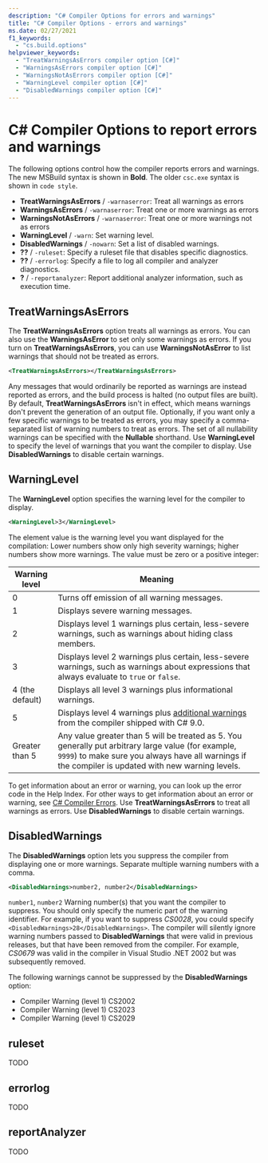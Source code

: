 ```yaml
---
description: "C# Compiler Options for errors and warnings"
title: "C# Compiler Options - errors and warnings"
ms.date: 02/27/2021
f1_keywords: 
  - "cs.build.options"
helpviewer_keywords: 
  - "TreatWarningsAsErrors compiler option [C#]"
  - "WarningsAsErrors compiler option [C#]"
  - "WarningsNotAsErrors compiler option [C#]"
  - "WarningLevel compiler option [C#]"
  - "DisabledWarnings compiler option [C#]"
---
```

# C# Compiler Options to report errors and warnings

The following options control how the compiler reports errors and warnings. The new MSBuild syntax is shown in **Bold**. The older `csc.exe` syntax is shown in `code style`.

- **TreatWarningsAsErrors** / `-warnaserror`: Treat all warnings as errors
- **WarningsAsErrors** / `-warnaserror`: Treat one or more warnings as errors
- **WarningsNotAsErrors** / `-warnaserror`: Treat one or more warnings not as errors
- **WarningLevel** / `-warn`: Set warning level.
- **DisabledWarnings** / `-nowarn`: Set a list of disabled warnings.
- **??** / `-ruleset`: Specify a ruleset file that disables specific diagnostics.
- **??** / `-errorlog`: Specify a file to log all compiler and analyzer diagnostics.
- **?** / `-reportanalyzer`:  Report additional analyzer information, such as execution time.

## TreatWarningsAsErrors

The **TreatWarningsAsErrors** option treats all warnings as errors. You can also use the **WarningsAsError** to set only some warnings as errors. If you turn on **TreatWarningsAsErrors**, you can use **WarningsNotAsError** to list warnings that should not be treated as errors.

```xml
<TreatWarningsAsErrors></TreatWarningsAsErrors>
```

Any messages that would ordinarily be reported as warnings are instead reported as errors, and the build process is halted (no output files are built). By default, **TreatWarningsAsErrors** isn't in effect, which means warnings don't prevent the generation of an output file. Optionally, if you want only a few specific warnings to be treated as errors, you may specify a comma-separated list of warning numbers to treat as errors. The set of all nullability warnings can be specified with the **Nullable** shorthand. Use **WarningLevel** to specify the level of warnings that you want the compiler to display. Use **DisabledWarnings** to disable certain warnings.

## WarningLevel

The **WarningLevel** option specifies the warning level for the compiler to display.

```xml
<WarningLevel>3</WarningLevel>
```

The element value is the warning level you want displayed for the compilation: Lower numbers show only high severity warnings; higher numbers show more warnings. The value must be zero or a positive integer:

|Warning level|Meaning|
|-------------------|-------------|
|0|Turns off emission of all warning messages.|
|1|Displays severe warning messages.|  
|2|Displays level 1 warnings plus certain, less-severe warnings, such as warnings about hiding class members.|
|3|Displays level 2 warnings plus certain, less-severe warnings, such as warnings about expressions that always evaluate to `true` or `false`.|
|4 (the default)|Displays all level 3 warnings plus informational warnings.|
|5|Displays level 4 warnings plus [additional warnings](https://github.com/dotnet/roslyn/blob/a6013f3213c902c0973b2d371c3007217d610533/docs/compilers/CSharp/Warnversion%20Warning%20Waves.md) from the compiler shipped with C# 9.0.|
|Greater than 5|Any value greater than 5 will be treated as 5. You generally put arbitrary large value (for example, `9999`) to make sure you always have all warnings if the compiler is updated with new warning levels.|

To get information about an error or warning, you can look up the error code in the Help Index. For other ways to get information about an error or warning, see [C# Compiler Errors](../compiler-messages/index.md). Use **TreatWarningsAsErrors** to treat all warnings as errors. Use **DisabledWarnings** to disable certain warnings.  

## DisabledWarnings

The **DisabledWarnings** option lets you suppress the compiler from displaying one or more warnings. Separate multiple warning numbers with a comma.

```xml
<DisabledWarnings>number2, number2</DisabledWarnings>
```

`number1`, `number2` Warning number(s) that you want the compiler to suppress. You should only specify the numeric part of the warning identifier. For example, if you want to suppress *CS0028*, you could specify `<DisabledWarnings>28</DisabledWarnings>`. The compiler will silently ignore warning numbers passed to **DisabledWarnings** that were valid in previous releases, but that have been removed from the compiler. For example, *CS0679* was valid in the compiler in Visual Studio .NET 2002 but was subsequently removed.

 The following warnings cannot be suppressed by the **DisabledWarnings** option:

- Compiler Warning (level 1) CS2002  
- Compiler Warning (level 1) CS2023
- Compiler Warning (level 1) CS2029

## ruleset

TODO

## errorlog

TODO

## reportAnalyzer

TODO
